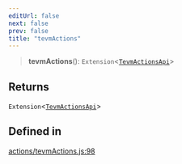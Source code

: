 ```yaml
---
editUrl: false
next: false
prev: false
title: "tevmActions"
---
```


> **tevmActions**(): `Extension`\<[`TevmActionsApi`](/reference/tevm/decorators/type-aliases/tevmactionsapi/)\>

## Returns

`Extension`\<[`TevmActionsApi`](/reference/tevm/decorators/type-aliases/tevmactionsapi/)\>

## Defined in

[actions/tevmActions.js:98](https://github.com/qbzzt/tevm-monorepo/blob/main/packages/decorators/src/actions/tevmActions.js#L98)
